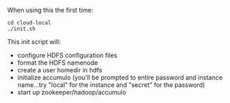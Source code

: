 When using this the first time:

    cd cloud-local
    ./init.sh

This init script will:
* configure HDFS configuration files
* format the HDFS namenode
* create a user homedir in hdfs
* initialize accumulo (you'll be prompted to entire password and instance name...try "local" for the instance and "secret" for the password)
* start up zookeeper/hadoop/accumulo


